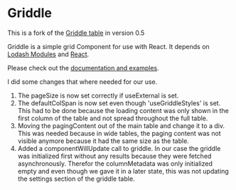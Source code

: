 Griddle
=======
This is  a fork of the [Griddle table](https://github.com/GriddleGriddle/Griddle) in version 0.5


Griddle is a simple grid Component for use with React. It depends on [Lodash Modules](https://lodash.com/) and [React](http://facebook.github.io/react/).

Please check out the [documentation and examples](http://dynamictyped.github.io/Griddle).

I did some changes that where needed for our use.

1. The pageSize is now set correctly if useExternal is set.
2. The defaultColSpan is now set even though 'useGriddleStyles' is set. This had to be done because the loading content was only shown in the first column of the table and not spread throughout the full table.  
3. Moving the pagingContent out of the main table and change it to a div. This was needed because in wide tables, the paging content was not visible anymore because it had the same size as the table.
4. Added a componentWillUpdate call to griddle. In our case the griddle was initialized first without any results because they were fetched asynchronously. Therefor the columnMetadata was only initialized empty and even though we gave it in a later state, this was not updating the settings section of the griddle table.
